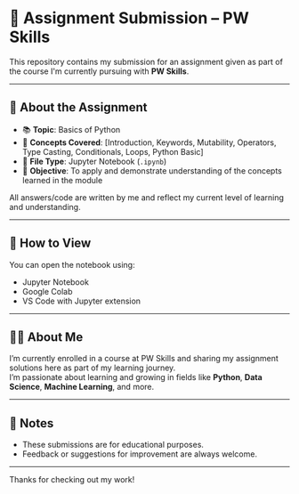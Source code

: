 # 📘 Assignment Submission – PW Skills

This repository contains my submission for an assignment given as part of the course I'm currently pursuing with **PW Skills**.

---

## 📂 About the Assignment

- 📚 **Topic**: Basics of Python
- 🧠 **Concepts Covered**: [Introduction, Keywords, Mutability, Operators, Type Casting, Conditionals, Loops, Python Basic]
- 📝 **File Type**: Jupyter Notebook (`.ipynb`)
- 🎯 **Objective**: To apply and demonstrate understanding of the concepts learned in the module

All answers/code are written by me and reflect my current level of learning and understanding.

---

## 🚀 How to View

You can open the notebook using:
- Jupyter Notebook
- Google Colab
- VS Code with Jupyter extension

---

## 🙋‍♂️ About Me

I’m currently enrolled in a course at PW Skills and sharing my assignment solutions here as part of my learning journey.  
I’m passionate about learning and growing in fields like **Python**, **Data Science**, **Machine Learning**, and more.

---

## 📌 Notes

- These submissions are for educational purposes.
- Feedback or suggestions for improvement are always welcome.

---

Thanks for checking out my work!
